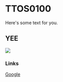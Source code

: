 # TTOS0100

Here's some text for you.

## YEE

![](https://upload.wikimedia.org/wikipedia/commons/thumb/0/02/Eichh%C3%B6rnchen_D%C3%BCsseldorf_Hofgarten_edit.jpg/640px-Eichh%C3%B6rnchen_D%C3%BCsseldorf_Hofgarten_edit.jpg)

### Links

[Google](www.google.fi)

